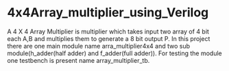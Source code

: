 # 4x4Array_multiplier_using_Verilog
A 4 X 4 Array Multiplier is multiplier which takes input two array of 4 bit each A,B and multiplies them to generate a 8 bit output P.
In this project there are one main module name arra_multiplier4x4 and two sub module(h_adder(half adder) and f_adder(full adder)).
For testing the module one testbench is present name array_multiplier_tb. 
